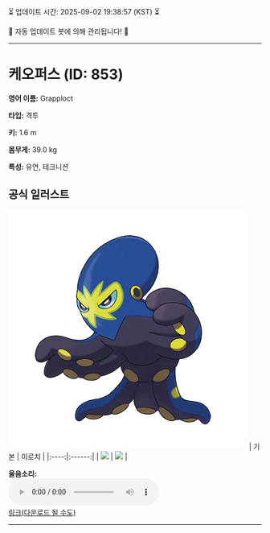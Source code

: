 
⏳ 업데이트 시간: 2025-09-02 19:38:57 (KST) ⏳

🤖 자동 업데이트 봇에 의해 관리됩니다! 🤖

---

# 케오퍼스 (ID: 853)
**영어 이름:** Grapploct

**타입:** 격투

**키:** 1.6 m

**몸무게:** 39.0 kg

**특성:** 유연, 테크니션

## 공식 일러스트
![](https://raw.githubusercontent.com/PokeAPI/sprites/master/sprites/pokemon/other/official-artwork/853.png)
| 기본 | 이로치 |
|:----:|:------:|
| <img src="http://play.pokemonshowdown.com/sprites/ani/grapploct.gif" width="200"> | <img src="http://play.pokemonshowdown.com/sprites/ani-shiny/grapploct.gif" width="200"> |

**울음소리:**<br><audio controls src="https://raw.githubusercontent.com/PokeAPI/cries/main/cries/pokemon/latest/853.ogg"></audio><br> [링크(다운로드 될 수도)](https://raw.githubusercontent.com/PokeAPI/cries/main/cries/pokemon/latest/853.ogg)


---
